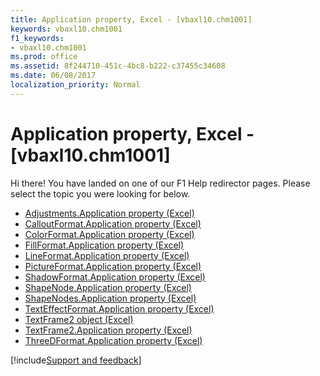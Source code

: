 ```yaml
---
title: Application property, Excel - [vbaxl10.chm1001]
keywords: vbaxl10.chm1001
f1_keywords:
- vbaxl10.chm1001
ms.prod: office
ms.assetid: 8f244710-451c-4bc8-b222-c37455c34608
ms.date: 06/08/2017
localization_priority: Normal
---
```



# Application property, Excel - [vbaxl10.chm1001]

Hi there! You have landed on one of our F1 Help redirector pages. Please select the topic you were looking for below.

- [Adjustments.Application property (Excel)](https://msdn.microsoft.com/library/2875f3fa-d584-2ba5-c445-ac4dbad25af2%28Office.15%29.aspx)
- [CalloutFormat.Application property (Excel)](https://msdn.microsoft.com/library/7fd1dc42-b429-4578-63fe-f26b1423c743%28Office.15%29.aspx)
- [ColorFormat.Application property (Excel)](https://msdn.microsoft.com/library/e9b68987-dceb-8bd6-13af-be60076e3e73%28Office.15%29.aspx)
- [FillFormat.Application property (Excel)](https://msdn.microsoft.com/library/845678ab-b55a-9d69-2d18-64b085d221f8%28Office.15%29.aspx)
- [LineFormat.Application property (Excel)](https://msdn.microsoft.com/library/c90f22c9-b9e5-a91c-23fb-3301b709000a%28Office.15%29.aspx)
- [PictureFormat.Application property (Excel)](https://msdn.microsoft.com/library/afc9ab72-cf23-a4de-1c21-4d4e28bd623b%28Office.15%29.aspx)
- [ShadowFormat.Application property (Excel)](https://msdn.microsoft.com/library/f3e3a466-a347-9938-aecd-bd2ed9b2faa3%28Office.15%29.aspx)
- [ShapeNode.Application property (Excel)](https://msdn.microsoft.com/library/98e77d56-875c-7696-2b2d-5f36409fa129%28Office.15%29.aspx)
- [ShapeNodes.Application property (Excel)](https://msdn.microsoft.com/library/f8c667c9-26d7-4acc-f0d2-4312e771d57a%28Office.15%29.aspx)
- [TextEffectFormat.Application property (Excel)](https://msdn.microsoft.com/library/32568bbc-b3c9-b8d4-d195-34503edba9e0%28Office.15%29.aspx)
- [TextFrame2 object (Excel)](https://msdn.microsoft.com/library/66ba23e5-9b15-b954-a1db-1bd19b4eb90d%28Office.15%29.aspx)
- [TextFrame2.Application property (Excel)](https://msdn.microsoft.com/library/bb5aeb3a-f8d7-3752-27a5-ff1eedd7d4db%28Office.15%29.aspx)
- [ThreeDFormat.Application property (Excel)](https://msdn.microsoft.com/library/3921f7fa-7ce8-3a70-acb2-45c8913dd909%28Office.15%29.aspx)

[!include[Support and feedback](~/includes/feedback-boilerplate.md)]